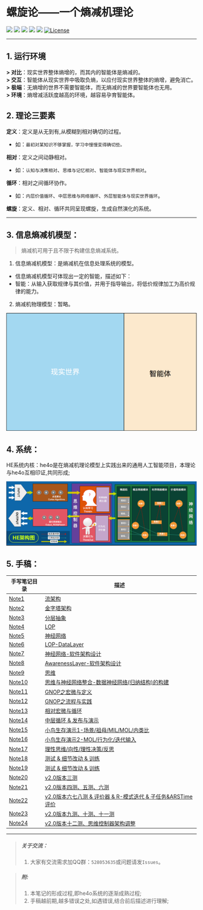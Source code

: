 # 螺旋论——一个熵减机理论

[![](https://img.shields.io/badge/%20QQ%e7%be%a4-528053635%20-orange.svg)](tencent://message/?uin=283636001&Site=&Menu=yes)
[![](https://img.shields.io/badge/%20QQ-在线交谈%20-orange.svg)](http://wpa.qq.com/msgrd?v=3&uin=283636001&site=qq&menu=yes)
[![](https://img.shields.io/badge/%20QQ-客户端交谈%20-orange.svg)](tencent://message/?uin=283636001&Site=&Menu=yes)
![](https://img.shields.io/badge/%20%e5%be%ae%e4%bf%a1-jia2764894%20-orange.svg)
![](https://img.shields.io/badge/%20buildin-iOS%20-orange.svg)
[![License](https://img.shields.io/badge/license-GPL-blue.svg)](LICENSE)

***

## 1. 运行环境
**> 对比**：现实世界整体熵增的，而其内的智能体是熵减的。  
**> 交互**：智能体从现实世界中吸取负熵，以应付现实世界整体的熵增，避免消亡。  
**> 极端**：无熵增的世界不需要智能体，而无熵减的世界要智能体也无用。  
**> 环境**：熵增减活跃度越高的环境，越容易孕育智能体。  

## 2. 理论三要素

**定义**：定义是从无到有,从模糊到相对确切的过程。
  * 如：`最初对某知识不够掌握，学习中慢慢变得确切些。`

**相对**：定义之间动静相对。
  * 如：`认知与决策相对`、`思维与记忆相对`、`智能体与现实世界相对`。

**循环**：相对之间循环协作。
  * 如：`内层价值循环`、`中层思维与网络循环`、`外层智能体与现实世界循环`。

**螺旋**：定义、相对、循环共同呈现螺旋，生成自然演化的系统。

***

## 3. 信息熵减机模型：
> 熵减机可用于且不限于构建信息熵减系统。

1. 信息熵减机模型：是熵减机在信息处理系统的模型。
  - 信息熵减机模型可体现出一定的智能，描述如下：
  - 智能：从输入获取规律与其价值，并用于指导输出，将低价规律加工为高价规律的能力。
2. 熵减机物理模型：暂略。

![](手写笔记/assets/508_信息熵减机202107动图版.gif?raw=true)

## 4. 系统：

HE系统内核：he4o是在熵减机理论模型上实践出来的通用人工智能项目，本理论与he4o互相印证,共同形成;

![](手写笔记/assets/139_v2.0%E6%9E%B6%E6%9E%84%E5%9B%BE.png?raw=true)

## 5. 手稿：

| 手写笔记目录 | 描述 |
| --- | --- |
| [Note1](手写笔记/Note1.md) | [流架构](手写笔记/Note1.md) |
| [Note2](手写笔记/Note2.md) | [金字塔架构](手写笔记/Note2.md) |
| [Note3](手写笔记/Note3.md) | [分层抽象](手写笔记/Note3.md) |
| [Note4](手写笔记/Note4.md) | [LOP](手写笔记/Note4.md) |
| [Note5](手写笔记/Note5.md) | [神经网络](手写笔记/Note5.md) |
| [Note6](手写笔记/Note6.md) | [LOP-DataLayer](手写笔记/Note6.md) |
| [Note7](手写笔记/Note7.md) | [神经网络-软件架构设计](手写笔记/Note7.md) |
| [Note8](手写笔记/Note8.md) | [AwarenessLayer-软件架构设计](手写笔记/Note8.md) |
| [Note9](手写笔记/Note9.md) | [思维](手写笔记/Note9.md) |
| [Note10](手写笔记/Note10.md) | [思维与神经网络整合-数据神经网络(归纳结构)的构建](手写笔记/Note10.md) |
| [Note11](手写笔记/Note11.md) | [GNOP之宏微与定义](手写笔记/Note11.md) |
| [Note12](手写笔记/Note12.md) | [GNOP之流程与实践](手写笔记/Note12.md) |
| [Note13](手写笔记/Note13.md) | [相对宏微与循环](手写笔记/Note13.md) |
| [Note14](手写笔记/Note14.md) | [中层循环 & 发布与演示](手写笔记/Note14.md) |
| [Note15](手写笔记/Note15.md) | [小鸟生存演示1-场景/祖母/MIL/MOL/内类比](手写笔记/Note15.md) |
| [Note16](手写笔记/Note16.md) | [小鸟生存演示2-MOL/行为化/迭代输入](手写笔记/Note16.md) |
| [Note17](手写笔记/Note17.md) | [理性思维/向性/理性决策/反思](手写笔记/Note17.md) |
| [Note18](手写笔记/Note18.md) | [测试 & 细节改动 & 训练](手写笔记/Note18.md) |
| [Note19](手写笔记/Note19.md) | [测试 & 细节改动 & 训练](手写笔记/Note19.md) |
| [Note20](手写笔记/Note20.md) | [v2.0版本三测](手写笔记/Note20.md) |
| [Note21](手写笔记/Note21.md) | [v2.0版本四测、五测、六测](手写笔记/Note21.md) |
| [Note22](手写笔记/Note22.md) | [v2.0版本六七八测 & 评价器 & R-模式迭代 & 子任务&ARSTime评价](手写笔记/Note22.md) |
| [Note23](手写笔记/Note23.md) | [v2.0版本九测、十测、十一测](手写笔记/Note23.md) |
| [Note24](手写笔记/Note24.md) | [v2.0版本十二测、思维控制器架构调整](手写笔记/Note24.md) |

***

> ##### 关于交流：
>
> 1. 大家有交流需求加QQ群：`528053635`或问题请发`Issues`。

> ##### 附:
> 1. 本笔记的形成过程,即he4o系统的逐渐成熟过程;
> 2. 手稿越前期,越多错误之处,如遇错误,结合前后描述进行理解;
